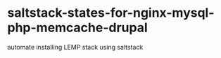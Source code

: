 # saltstack-states-for-nginx-mysql-php-memcache-drupal
automate installing LEMP stack using saltstack
